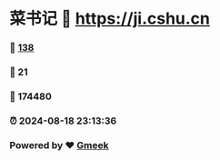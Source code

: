 # 菜书记 :link: https://ji.cshu.cn 
### :page_facing_up: [138](https://ji.cshu.cn/tag.html) 
### :speech_balloon: 21 
### :hibiscus: 174480 
### :alarm_clock: 2024-08-18 23:13:36 
### Powered by :heart: [Gmeek](https://github.com/Meekdai/Gmeek)

